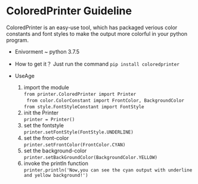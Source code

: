# ColoredPrinter Guideline
ColoredPrinter is an easy-use tool, which has packaged verious color constants and font styles to make the output more colorful in your python program.

 - Enivorment
    ~ python 3.7.5
 
 - How to get it？
    Just run the command  ```pip install coloredprinter ```
 
 - UseAge
   
   1. import the module  
      ``` from printer.ColoredPrinter import Printer ```  
      ``` from color.ColorConstant import FrontColor, BackgroundColor```  
      ``` from style.FontStyleConstant import FontStyle ```  
   2. init the Printer  
     ``` printer = Printer() ```  
   3. set the fontstyle  
     ``` printer.setFontStyle(FontStyle.UNDERLINE) ```  
   4. set the front-color  
     ``` printer.setFrontColor(FrontColor.CYAN) ```
   5. set the background-color  
     ``` printer.setBackGroundColor(BackgroundColor.YELLOW) ```  
   6. invoke the println function  
     ``` printer.println('Now,you can see the cyan output with underline and yellow background!') ```         
 
